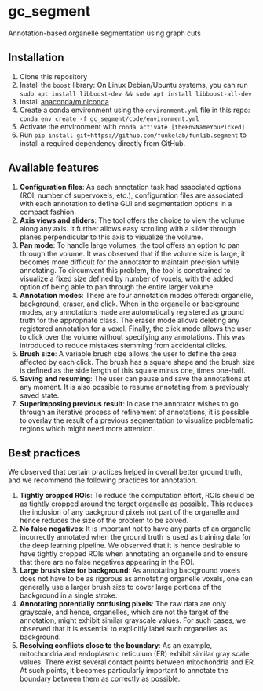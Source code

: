 # gc_segment
Annotation-based organelle segmentation using graph cuts

## Installation

1. Clone this repository
1. Install the `boost` library: On Linux Debian/Ubuntu systems, you can run `sudo apt install libboost-dev && sudo apt install libboost-all-dev`
1. Install [anaconda/miniconda](https://docs.conda.io/projects/conda/en/latest/user-guide/install/index.html)
1. Create a conda environment using the `environment.yml` file in this repo: `conda env create -f gc_segment/code/environment.yml`
1. Activate the environment with `conda activate [theEnvNameYouPicked]`
1. Run `pip install git+https://github.com/funkelab/funlib.segment` to install a required dependency directly from GitHub.

## Available features

1. **Configuration files**: As each annotation task had associated options (ROI, number of supervoxels, etc.), configuration files are associated with each annotation to define GUI and segmentation options in a compact fashion.
1. **Axis views and sliders**: The tool offers the choice to view the volume along any axis. It further allows easy scrolling with a slider through planes perpendicular to this axis to visualize the volume.
1. **Pan mode**: To handle large volumes, the tool offers an option to pan through the volume. It was observed that if the volume size is large, it becomes more difficult for the annotator to maintain precision while annotating. To circumvent this problem, the tool is constrained to visualize a fixed size defined by number of voxels, with the added option of being able to pan through the entire larger volume.
1. **Annotation modes**: There are four annotation modes offered: organelle, background, eraser, and click. When in the organelle or background modes, any annotations made are automatically registered as ground truth for the appropriate class. The eraser mode allows deleting any registered annotation for a voxel. Finally, the click mode allows the user to click over the volume without specifying any annotations. This was introduced to reduce mistakes stemming from accidental clicks. 
1. **Brush size**: A variable brush size allows the user to define the area affected by each click. The brush has a square shape and the brush size is defined as the side length of this square minus one, times one-half. 
1. **Saving and resuming**: The user can pause and save the annotations at any moment. It is also possible to resume annotating from a previously saved state. 
1. **Superimposing previous result**: In case the annotator wishes to go through an iterative process of refinement of annotations, it is possible to overlay the result of a previous segmentation to visualize problematic regions which might need more attention. 

## Best practices

We observed that certain practices helped in overall better ground truth, and we recommend the following practices for annotation.
1. **Tightly cropped ROIs**: To reduce the computation effort, ROIs should be as tightly cropped around the target organelle as possible. This reduces the inclusion of any background pixels not part of the organelle and hence reduces the size of the problem to be solved.
1. **No false negatives**: It is important not to have any parts of an organelle incorrectly annotated when the ground truth is used as training data for the deep learning pipeline. We observed that it is hence desirable to have tightly cropped ROIs when annotating an organelle and to ensure that there are no false negatives appearing in the ROI. 
1. **Large brush size for background**: As annotating background voxels does not have to be as rigorous as annotating organelle voxels, one can generally use a larger brush size to cover large portions of the background in a single stroke. 
1. **Annotating potentially confusing pixels**: The raw data are only grayscale, and hence, organelles, which are not the target of the annotation, might exhibit similar grayscale values. For such cases, we observed that it is essential to explicitly label such organelles as background.
1. **Resolving conflicts close to the boundary**: As an example, mitochondria and endoplasmic reticulum (ER) exhibit similar gray scale values. There exist several contact points between mitochondria and ER. At such points, it becomes particularly important to annotate the boundary between them as correctly as possible.  
